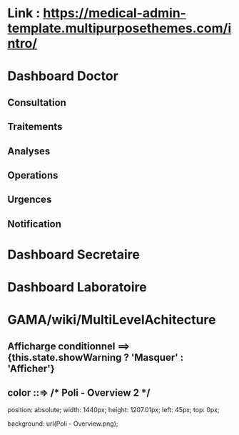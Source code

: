 # Link : https://medical-admin-template.multipurposethemes.com/intro/

# Dashboard Doctor

## Consultation
## Traitements
## Analyses
## Operations
## Urgences
## Notification


# Dashboard Secretaire

# Dashboard Laboratoire


# GAMA/wiki/MultiLevelAchitecture


## Afficharge conditionnel ==> {this.state.showWarning ? 'Masquer' : 'Afficher'}

## color ::=> /* Poli - Overview 2 */

position: absolute;
width: 1440px;
height: 1207.01px;
left: 45px;
top: 0px;

background: url(Poli - Overview.png);

